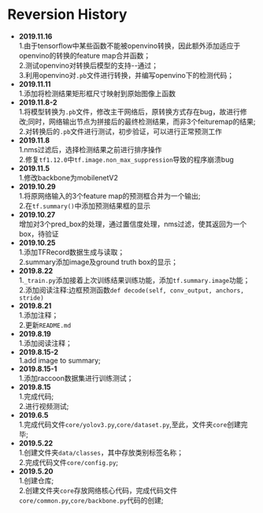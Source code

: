 Reversion History     
========================================      
* **2019.11.16**     
1.由于tensorflow中某些函数不能被openvino转换，因此额外添加适应于
openvino的转换的feature map合并函数；       
2.测试openvino对转换后模型的支持--通过；       
3.利用openvino对`.pb`文件进行转换，并编写openvino下的检测代码；            
* **2019.11.11**     
1.添加将检测结果矩形框尺寸映射到原始图像上函数         
* **2019.11.8-2**      
1.将模型转换为`.pb`文件，修改主干网络后，原转换方式存在bug，故进行修改;同时，网络输出节点为拼接后的最终检测结果，而非3个feituremap的结果;      
2.对转换后的`.pb`文件进行测试，初步验证，可以进行正常预测工作     
* **2019.11.8**     
1.nms过滤后，选择检测结果之前进行排序操作       
2.修复`tf1.12.0`中`tf.image.non_max_suppression`导致的程序崩溃bug    
* **2019.11.5**      
1.修改backbone为mobilenetV2       
* **2019.10.29**        
1.将原网络输入的3个feature map的预测框合并为一个输出;    
2.在`tf.summary()`中添加预测结果框的显示            
* **2019.10.27**     
增加对3个pred_box的处理，通过置信度处理，nms过滤，使其返回为一个box，待验证    
* **2019.10.25**     
1.添加TFRecord数据生成与读取；        
2.summary添加image及ground truth box的显示；       
* **2019.8.22**      
1.`_train.py`添加接着上次训练结果训练功能，添加`tf.summary.image`功能；      
2.添加阅读注释:边框预测函数`def decode(self, conv_output, anchors, stride)`     
* **2019.8.21**   
1.添加注释；    
2.更新`README.md`       
* **2019.8.19**      
1.添加阅读注释；    
* **2019.8.15-2**             
1.add image to summary;          
* **2019.8.15-1**    
1.添加raccoon数据集进行训练测试；           
* **2019.8.15**   
1.完成代码;    
2.进行视频测试;      
* **2019.6.5**    
1.完成代码文件`core/yolov3.py`,`core/dataset.py`,至此，文件夹`core`创建完毕;     
* **2019.5.22**   
1.创建文件夹`data/classes`，其中存放类别标签名称；    
2.完成代码文件`core/config.py`;      
* **2019.5.20**     
1.创建仓库;   
2.创建文件夹`core`存放网络核心代码，完成代码文件`core/common.py`,`core/backbone.py`代码的创建;    
